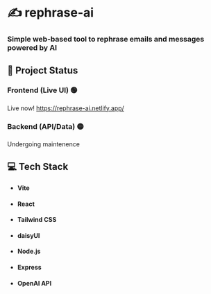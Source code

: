 # :writing_hand:	rephrase-ai
### Simple web-based tool to rephrase emails and messages powered by AI

## :vertical_traffic_light: Project Status
### Frontend (Live UI) :green_circle:
Live now!
https://rephrase-ai.netlify.app/
### Backend (API/Data) :yellow_circle:
Undergoing maintenence
## :computer:	Tech Stack
- #### Vite
- #### React
- #### Tailwind CSS
- #### daisyUI
- #### Node.js
- #### Express
- #### OpenAI API
